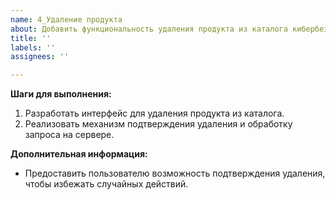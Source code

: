 ```yaml
---
name: 4_Удаление продукта
about: Добавить функциональность удаления продукта из каталога кибербезопасности.
title: ''
labels: ''
assignees: ''

---
```


**Шаги для выполнения:**

1. Разработать интерфейс для удаления продукта из каталога.
2. Реализовать механизм подтверждения удаления и обработку запроса на сервере.

**Дополнительная информация:**

- Предоставить пользователю возможность подтверждения удаления, чтобы избежать случайных действий.
